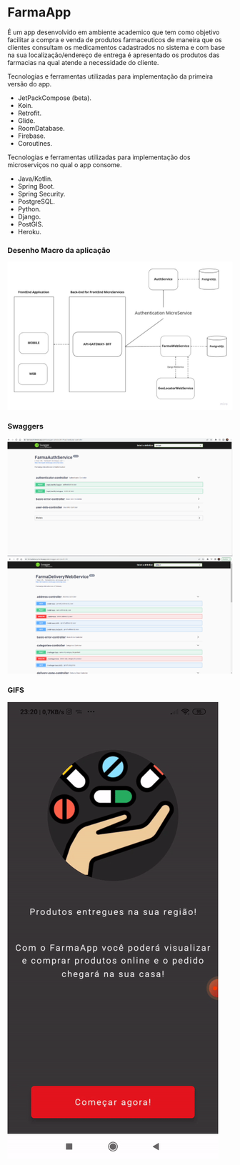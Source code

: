 # FarmaApp

É um app desenvolvido em ambiente academico que tem como objetivo facilitar a compra e venda de produtos farmaceuticos de maneira que os clientes consultam os medicamentos cadastrados no sistema e com base na sua localização/endereço de entrega é apresentado os produtos das farmacias na qual atende a necessidade do cliente.


Tecnologias e ferramentas utilizadas para implementação da primeira versão do app.
  - JetPackCompose (beta).
  - Koin.
  - Retrofit.
  - Glide.
  - RoomDatabase.
  - Firebase.
  - Coroutines.
  
  
Tecnologias e ferramentas utilizadas para implementação dos microserviços no qual o app consome.
  - Java/Kotlin.
  - Spring Boot.
  - Spring Security.
  - PostgreSQL.
  - Python.
  - Django.
  - PostGIS.
  - Heroku.



### Desenho Macro da aplicação

![Screenshot](xto.jpg)


### Swaggers
![Screenshot](farma_auth_swagger.png)
![Screenshot](farma_delivery_swagger.png)
### GIFS

![Alt Text](ezgif.com-gif-maker.gif)
